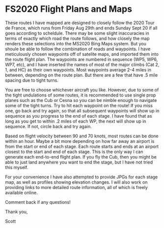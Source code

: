 # FS2020 Flight Plans and Maps

These routes I have mapped are designed to closely follow the 2020 Tour de France, which runs from Friday Aug 29th and ends Sunday Sept 20 if all goes according to scheldule. There may be some slight inaccuracies in terms of exactly which road the route follows, and how closely the map renders these selections into the MS2020 Bing Maps system. But you shoule be able to follow the combination of roads and waypoints. I have meticulously chosen waypoints off of satelite maps, and imported them into the route flight plan. The waypoints are numbered in sequence (WP5, WP6, WP7, etc), and I have inserted the names of most of the major climbs (Cat 2, 1, and HC) as their own waypoints. Most waypoints average 2-4 miles in between, depending on the route plan. But there are a few that have .5 mile spacing due to tight turns. 

You are free to choose whichever aircraft you like. However, due to some of the tight undulations of some routes, it is recommended to use single prop planes such as the Cub or Cesna so you can be nimble enough to navigate some of the tight turns. Try to hit each waypoint on the route! If you miss one, go back and try again, so that all subsequent waypoints will show up in sequence as you progress to the end of each stage. I have found that as long as you get to within .2 miles of each WP, the next will show up in sequence. If not, circle back and try again. 

Based on flight velocity between 90 and 70 knots, most routes can be done within an hour. Maybe a bit more depending on how far away an airport is from the start or end of each stage. Each route starts and ends at an airport closest to the start and end of each stage. This is the only way I can generate each end-to-end flight plan. If you fly the Cub, then you might be able to just land anywhere you want to end the stage, but I have not tried this myself.  

For your convenience I have also attempted to provide JPGs for each stage map, as well as profiles showing elevation changes. I will also work on providing links to more detailed route information, all of which is freely available online. 

Comment back if any questions! 

Thank you,

Scott
